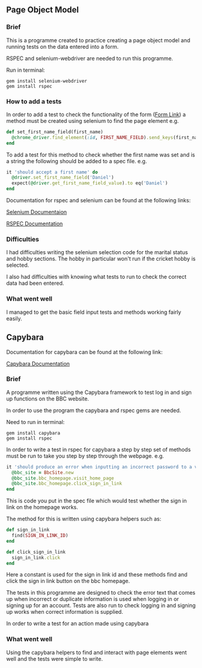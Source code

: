## Page Object Model

### Brief
This is a programme created to practice creating a page object model and running tests on the data entered into a form.

RSPEC and selenium-webdriver are needed to run this programme.

Run in terminal:
```
gem install selenium-webdriver
gem install rspec
```

### How to add a tests
In order to add a test to check the functionality of the form ([Form Link](http://demoqa.com/registration/)) a method must be created using selenium to find the page element e.g.

``` ruby
def set_first_name_field(first_name)
  @chrome_driver.find_element(:id, FIRST_NAME_FIELD).send_keys(first_name)
end
```

To add a test for this method to check whether the first name was set and is a string the following should be added to a spec file. e.g.

``` ruby
it 'should accept a first name' do
  @driver.set_first_name_field('Daniel')
  expect(@driver.get_first_name_field_value).to eq('Daniel')
end
```

Documentation for rspec and selenium can be found at the following links:

[Selenium Documentaion](http://docs.seleniumhq.org/docs/)

[RSPEC Documentation](http://www.rubydoc.info/gems/rspec-core/RSpec)


### Difficulties
I had difficulties writing the selenium selection code for the marital status and hobby sections. The hobby in particular won't run if the cricket hobby is selected.

I also had difficulties with knowing what tests to run to check the correct data had been entered.

### What went well
I managed to get the basic field input tests and methods working fairly easily.

## Capybara


Documentation for capybara can be found at the following link:

[Capybara Documentation](https://github.com/teamcapybara/capybara)

### Brief

A programme written using the Capybara framework to test log in and sign up functions on the BBC website.

In order to use the program the capybara and rspec gems are needed.

Need to run in terminal:

```
gem install capybara
gem install rspec
```

In order to write a test in rspec for capybara a step by step set of methods must be run to take you step by step through the webpage. e.g.

```ruby
it 'should produce an error when inputting an incorrect password to a valid account' do
  @bbc_site = BbcSite.new
  @bbc_site.bbc_homepage.visit_home_page
  @bbc_site.bbc_homepage.click_sign_in_link
end
```

This is code you put in the spec file which would test whether the sign in link on the homepage works.

The method for this is written using capybara helpers such as:

```ruby
def sign_in_link
  find(SIGN_IN_LINK_ID)
end

def click_sign_in_link
  sign_in_link.click
end
```

Here a constant is used for the sign in link id and these methods find and click the sign in link button on the bbc homepage.

The tests in this programme are designed to check the error text that comes up when incorrect or duplicate information is used when logging in or signing up for an account. Tests are also run to check logging in and signing up works when correct information is supplied.

In order to write a test for an action made using capybara

### What went well

Using the capybara helpers to find and interact with page elements went well and the tests were simple to write.
